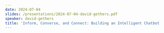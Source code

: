 ```yaml
---
date: 2024-07-04
slides: /presentations/2024-07-04-david-gethers.pdf
speaker: david-gethers
title: 'Inform, Converse, and Connect: Building an Intelligent Chatbot with Azure AI'
---
```

